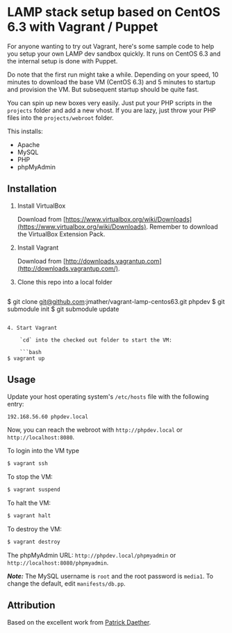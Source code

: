 # LAMP stack setup based on CentOS 6.3 with Vagrant / Puppet

For anyone wanting to try out Vagrant, here's some sample code to help you setup your own LAMP dev sandbox quickly. It runs on CentOS 6.3 and the internal setup is done with Puppet.

Do note that the first run might take a while. Depending on your speed, 10 minutes to download the base VM (CentOS 6.3) and 5 minutes to startup and provision the VM. But subsequent startup should be quite fast.

You can spin up new boxes very easily. Just put your PHP scripts in the `projects` folder and add a new vhost. If you are lazy, just throw your PHP files into the `projects/webroot` folder.

This installs:

- Apache
- MySQL
- PHP
- phpMyAdmin

## Installation

1. Install VirtualBox

	Download from [https://www.virtualbox.org/wiki/Downloads](https://www.virtualbox.org/wiki/Downloads). Remember to download the VirtualBox Extension Pack.

2. Install Vagrant
	
	Download from [http://downloads.vagrantup.com](http://downloads.vagrantup.com/).

3. Clone this repo into a local folder

	```bash
$ git clone git@github.com:jmather/vagrant-lamp-centos63.git phpdev
$ git submodule init
$ git submodule update
```

4. Start Vagrant

	`cd` into the checked out folder to start the VM:

	```bash
$ vagrant up
```

## Usage

Update your host operating system's `/etc/hosts` file with the following entry:

```bash
192.168.56.60 phpdev.local
```

Now, you can reach the webroot with `http://phpdev.local` or `http://localhost:8080`.

To login into the VM type
```bash
$ vagrant ssh
```

To stop the VM:
```bash
$ vagrant suspend
```

To halt the VM:
```bash
$ vagrant halt
```

To destroy the VM:
```bash
$ vagrant destroy
```

The phpMyAdmin URL: `http://phpdev.local/phpmyadmin` or `http://localhost:8080/phpmyadmin`.

***Note:*** The MySQL username is `root` and the root password is `media1`. To change the default, edit `manifests/db.pp`.

## Attribution

Based on the excellent work from [Patrick Daether](https://github.com/pdaether/LAMP-CentOS-with-Vagrant).
